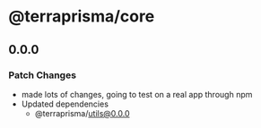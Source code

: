 # @terraprisma/core

## 0.0.0

### Patch Changes

- made lots of changes, going to test on a real app through npm
- Updated dependencies
  - @terraprisma/utils@0.0.0
